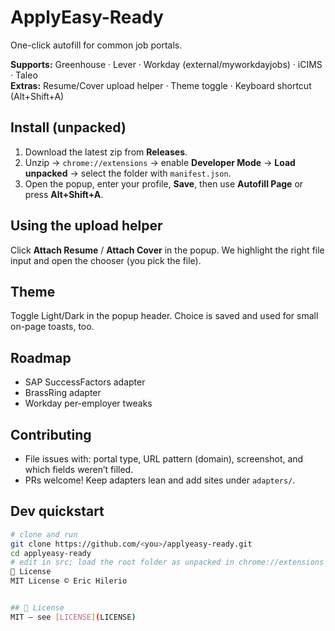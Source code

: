 # ApplyEasy-Ready

One-click autofill for common job portals.

**Supports:** Greenhouse · Lever · Workday (external/myworkdayjobs) · iCIMS · Taleo  
**Extras:** Resume/Cover upload helper · Theme toggle · Keyboard shortcut (Alt+Shift+A)

## Install (unpacked)
1. Download the latest zip from **Releases**.
2. Unzip → `chrome://extensions` → enable **Developer Mode** → **Load unpacked** → select the folder with `manifest.json`.
3. Open the popup, enter your profile, **Save**, then use **Autofill Page** or press **Alt+Shift+A**.

## Using the upload helper
Click **Attach Resume** / **Attach Cover** in the popup. We highlight the right file input and open the chooser (you pick the file).

## Theme
Toggle Light/Dark in the popup header. Choice is saved and used for small on-page toasts, too.

## Roadmap
- SAP SuccessFactors adapter
- BrassRing adapter
- Workday per-employer tweaks

## Contributing
- File issues with: portal type, URL pattern (domain), screenshot, and which fields weren’t filled.
- PRs welcome! Keep adapters lean and add sites under `adapters/`.

## Dev quickstart
```bash
# clone and run
git clone https://github.com/<you>/applyeasy-ready.git
cd applyeasy-ready
# edit in src; load the root folder as unpacked in chrome://extensions
📄 License
MIT License © Eric Hilerio


## 📜 License
MIT — see [LICENSE](LICENSE)
